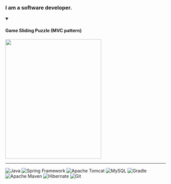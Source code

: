### I am a software developer.

<details open><summary><h4>Game Sliding Puzzle (MVC pattern)</h4></summary>
<p align="left">
<img src="https://github.com/DemidovDG/DemidovDG/raw/main/picture/project/SlidingPuzzle/sliding-puzzle.gif" width="301" height="374">
</p>
</details>

---

![Java](https://img.shields.io/badge/-Java-2F4F4F?style=flat-square)
![Spring Framework](https://img.shields.io/badge/-Spring-2F4F4F?style=flat-square&logo=Spring&logoColor=000&labelColor=FFF)
![Apache Tomcat](https://img.shields.io/badge/-Tomcat-2F4F4F?style=flat-square&logo=apachetomcat&logoColor=000&labelColor=FFF5EE)
![MySQL](https://img.shields.io/badge/-MySQL-2F4F4F?style=flat-square&logo=mysql&logoColor=000&labelColor=FFF5EE)
![Gradle](https://img.shields.io/badge/-Gradle-2F4F4F?style=flat-square&logo=gradle&logoColor=000&labelColor=FFF5EE)
![Apache Maven](https://img.shields.io/badge/-Maven-2F4F4F?style=flat-square&logo=apachemaven&logoColor=000&labelColor=FFF5EE)
![Hibernate](https://img.shields.io/badge/-Hibernate-2F4F4F?style=flat-square&logo=hibernate&logoColor=000&labelColor=FFF5EE)
![Git](https://img.shields.io/badge/-Git-2F4F4F?style=flat-square&logo=git&logoColor=000&labelColor=FFF5EE)

